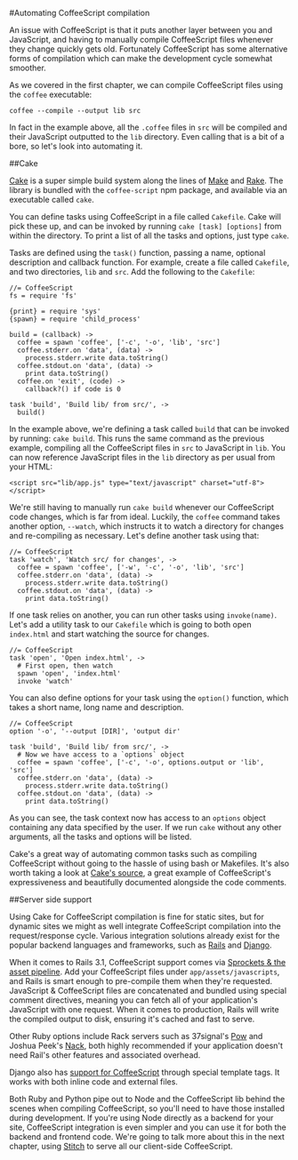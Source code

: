 #Automating CoffeeScript compilation

An issue with CoffeeScript is that it puts another layer between you and JavaScript, and having to manually compile CoffeeScript files whenever they change quickly gets old. Fortunately CoffeeScript has some alternative forms of compilation which can make the development cycle somewhat smoother.

As we covered in the first chapter, we can compile CoffeeScript files using the `coffee` executable:
    
    coffee --compile --output lib src
    
In fact in the example above, all the `.coffee` files in `src` will be compiled and their JavaScript outputted to the `lib` directory. Even calling that is a bit of a bore, so let's look into automating it.

##Cake

[Cake](http://jashkenas.github.com/coffee-script/#cake) is a super simple build system along the lines of [Make](http://www.gnu.org/software/make/) and [Rake](http://rake.rubyforge.org/). The library is bundled with the `coffee-script` npm package, and available via an executable called `cake`.

You can define tasks using CoffeeScript in a file called `Cakefile`. Cake will pick these up, and can be invoked by running `cake [task] [options]` from within the directory. To print a list of all the tasks and options, just type `cake`.

Tasks are defined using the `task()` function, passing a name, optional description and callback function. For example, create a file called `Cakefile`, and two directories, `lib` and `src`. Add the following to the `Cakefile`:

    //= CoffeeScript
    fs = require 'fs'

    {print} = require 'sys'
    {spawn} = require 'child_process'

    build = (callback) ->
      coffee = spawn 'coffee', ['-c', '-o', 'lib', 'src']
      coffee.stderr.on 'data', (data) ->
        process.stderr.write data.toString()
      coffee.stdout.on 'data', (data) ->
        print data.toString()
      coffee.on 'exit', (code) ->
        callback?() if code is 0
    
    task 'build', 'Build lib/ from src/', ->
      build()
      
In the example above, we're defining a task called `build` that can be invoked by running: `cake build`. This runs the same command as the previous example, compiling all the CoffeeScript files in `src` to JavaScript in `lib`. You can now reference JavaScript files in the `lib` directory as per usual from your HTML:

    <script src="lib/app.js" type="text/javascript" charset="utf-8"></script>      

We're still having to manually run `cake build` whenever our CoffeeScript code changes, which is far from ideal. Luckily, the `coffee` command takes another option, `--watch`, which instructs it to watch a directory for changes and re-compiling as necessary. Let's define another task using that:

    //= CoffeeScript
    task 'watch', 'Watch src/ for changes', ->
      coffee = spawn 'coffee', ['-w', '-c', '-o', 'lib', 'src']
      coffee.stderr.on 'data', (data) ->
        process.stderr.write data.toString()
      coffee.stdout.on 'data', (data) ->
        print data.toString()

If one task relies on another, you can run other tasks using `invoke(name)`. Let's add a utility task to our `Cakefile` which is going to both open  `index.html` and start watching the source for changes.

    //= CoffeeScript
    task 'open', 'Open index.html', ->
      # First open, then watch
      spawn 'open', 'index.html'
      invoke 'watch'

You can also define options for your task using the `option()` function, which takes a short name, long name and description.

    //= CoffeeScript
    option '-o', '--output [DIR]', 'output dir'

    task 'build', 'Build lib/ from src/', ->
      # Now we have access to a `options` object
      coffee = spawn 'coffee', ['-c', '-o', options.output or 'lib', 'src']
      coffee.stderr.on 'data', (data) ->
        process.stderr.write data.toString()
      coffee.stdout.on 'data', (data) ->
        print data.toString()

As you can see, the task context now has access to an `options` object containing any data specified by the user. If we run `cake` without any other arguments, all the tasks and options will be listed.

Cake's a great way of automating common tasks such as compiling CoffeeScript without going to the hassle of using bash or Makefiles. It's also worth taking a look at [Cake's source](http://jashkenas.github.com/coffee-script/documentation/docs/cake.html), a great example of CoffeeScript's expressiveness and beautifully documented alongside the code comments.

##Server side support

Using Cake for CoffeeScript compilation is fine for static sites, but for dynamic sites we might as well integrate CoffeeScript compilation into the request/response cycle. Various integration solutions already exist for the popular backend languages and frameworks, such as [Rails](http://rubyonrails.org/) and [Django](https://www.djangoproject.com/). 

When it comes to Rails 3.1, CoffeeScript support comes via [Sprockets & the asset pipeline](https://github.com/sstephenson/sprockets). Add your CoffeeScript files under `app/assets/javascripts`, and Rails is smart enough to pre-compile them when they're requested. JavaScript & CoffeeScript files are concatenated and bundled using special comment directives, meaning you can fetch all of your application's JavaScript with one request. When it comes to production, Rails will write the compiled output to disk, ensuring it's cached and fast to serve. 

Other Ruby options include Rack servers such as 37signal's [Pow](http://pow.cx/) and Joshua Peek's [Nack](http://josh.github.com/nack/), both highly recommended if your application doesn't need Rail's other features and associated overhead.

Django also has [support for CoffeeScript](http://pypi.python.org/pypi/django-coffeescript/) through special template tags. It works with both inline code and external files.

Both Ruby and Python pipe out to Node and the CoffeeScript lib behind the scenes when compiling CoffeeScript, so you'll need to have those installed during development. If you're using Node directly as a backend for your site, CoffeeScript integration is even simpler and you can use it for both the backend and frontend code. We're going to talk more about this in the next chapter, using [Stitch](https://github.com/sstephenson/stitch) to serve all our client-side CoffeeScript.
